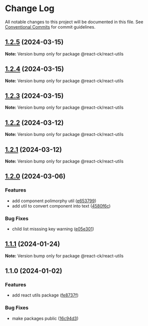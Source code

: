 # Change Log

All notable changes to this project will be documented in this file.
See [Conventional Commits](https://conventionalcommits.org) for commit guidelines.

## [1.2.5](https://github.com/abelflopes/react-ck/compare/@react-ck/react-utils@1.2.4...@react-ck/react-utils@1.2.5) (2024-03-15)

**Note:** Version bump only for package @react-ck/react-utils





## [1.2.4](https://github.com/abelflopes/react-ck/compare/@react-ck/react-utils@1.2.3...@react-ck/react-utils@1.2.4) (2024-03-15)

**Note:** Version bump only for package @react-ck/react-utils





## [1.2.3](https://github.com/abelflopes/react-ck/compare/@react-ck/react-utils@1.2.2...@react-ck/react-utils@1.2.3) (2024-03-15)

**Note:** Version bump only for package @react-ck/react-utils





## [1.2.2](https://github.com/abelflopes/react-ck/compare/@react-ck/react-utils@1.2.1...@react-ck/react-utils@1.2.2) (2024-03-12)

**Note:** Version bump only for package @react-ck/react-utils





## [1.2.1](https://github.com/abelflopes/react-ck/compare/@react-ck/react-utils@1.2.0...@react-ck/react-utils@1.2.1) (2024-03-12)

**Note:** Version bump only for package @react-ck/react-utils





## [1.2.0](https://github.com/abelflopes/react-ck/compare/@react-ck/react-utils@1.1.1...@react-ck/react-utils@1.2.0) (2024-03-06)


### Features

* add component polimorphy util ([e653799](https://github.com/abelflopes/react-ck/commit/e65379984d022ca716a3b040aae03aa65528fcaa))
* add util to convert component into text ([4580f6c](https://github.com/abelflopes/react-ck/commit/4580f6c4630d179b2dda084cfaa04c518f551efc))


### Bug Fixes

* child list misssing key warning ([e05e301](https://github.com/abelflopes/react-ck/commit/e05e3019493b01bf492aa13de775adc7891faa35))



## [1.1.1](https://github.com/abelflopes/react-ck/compare/@react-ck/react-utils@1.1.0...@react-ck/react-utils@1.1.1) (2024-01-24)

**Note:** Version bump only for package @react-ck/react-utils





## 1.1.0 (2024-01-02)


### Features

* add react utils package ([fe8737f](https://github.com/abelflopes/react-ck/commit/fe8737f2bf784a0b42111a03980112fa3d4f0795))


### Bug Fixes

* make packages public ([16c94d3](https://github.com/abelflopes/react-ck/commit/16c94d3bd288a46084896f7fa6f2be33a3609e4f))
